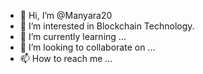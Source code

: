 - 👋 Hi, I’m @Manyara20
- 👀 I’m interested in Blockchain Technology.
- 🌱 I’m currently learning ...
- 💞️ I’m looking to collaborate on ...
- 📫 How to reach me ...

<!---
Manyara20/Manyara20 is a ✨ special ✨ repository because its `README.md` (this file) appears on your GitHub profile.
You can click the Preview link to take a look at your changes.
--->
